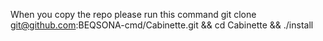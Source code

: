 When you copy the repo please run this command
git clone git@github.com:BEQSONA-cmd/Cabinette.git && cd Cabinette && ./install
